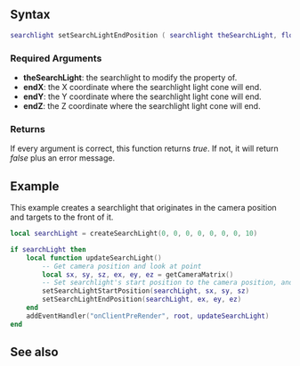 Syntax
------

``` lua
searchlight setSearchLightEndPosition ( searchlight theSearchLight, float endX, float endY, float endZ )
```

### Required Arguments

-   **theSearchLight**: the searchlight to modify the property of.
-   **endX**: the X coordinate where the searchlight light cone will end.
-   **endY**: the Y coordinate where the searchlight light cone will end.
-   **endZ**: the Z coordinate where the searchlight light cone will end.

### Returns

If every argument is correct, this function returns *true*. If not, it will return *false* plus an error message.

Example
-------

This example creates a searchlight that originates in the camera position and targets to the front of it.

``` lua
local searchLight = createSearchLight(0, 0, 0, 0, 0, 0, 0, 10)

if searchLight then
    local function updateSearchLight()
        -- Get camera position and look at point
        local sx, sy, sz, ex, ey, ez = getCameraMatrix()
        -- Set searchlight's start position to the camera position, and end position to the look at point
        setSearchLightStartPosition(searchLight, sx, sy, sz)
        setSearchLightEndPosition(searchLight, ex, ey, ez)
    end
    addEventHandler("onClientPreRender", root, updateSearchLight)
end
```

See also
--------
